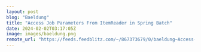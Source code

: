 ```yaml
---
layout: post
blog: "Baeldung"
title: "Access Job Parameters From ItemReader in Spring Batch"
date: 2024-02-02T03:17:05Z
image: images/baeldung.png
remote_url: "https://feeds.feedblitz.com/~/867373679/0/baeldung~Access-Job-Parameters-From-ItemReader-in-Spring-Batch"
---
```

